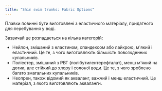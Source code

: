```yaml
---
title: "Shin swim trunks: Fabric Options"
---
```


Плавки повинні бути виготовлені з еластичного матеріалу, придатного для перебування у воді.

Зазвичай це розпадається на кілька категорій:

- Нейлон, змішаний з еластином, спандексом або лайкрою, м'який і еластичний. Це те, з чого виготовляють більшість повсякденних купальників.
- Поліестер, змішаний з PBT (полібутилентерефталат), менш м'який на дотик, але стійкий до хлору і солоної води. Це те, з чого зроблено багато змагальних купальників.
- Неопрен, також відомий як акваланг, важчий і менш еластичний. Це матеріал, з якого виготовляють акваланги.
